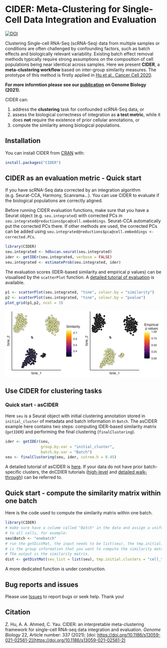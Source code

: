 
<!-- README.md is generated from README.Rmd. Please edit that file -->

# CIDER: Meta-Clustering for Single-Cell Data Integration and Evaluation

<!-- badges: start -->
<!-- badges: end -->

[![DOI](https://zenodo.org/badge/296897483.svg)](https://zenodo.org/badge/latestdoi/296897483)

Clustering Single-cell RNA-Seq (scRNA-Seq) data from multiple samples or
conditions are often challenged by confounding factors, such as batch
effects and biologically relevant variability. Existing batch effect
removal methods typically require strong assumptions on the composition
of cell populations being near identical across samples. Here we present
**CIDER**, a **meta-clustering workflow** based on inter-group
similarity measures. The prototype of this method is firstly applied in
[Hu et al., Cancer Cell
2020](https://www.sciencedirect.com/science/article/pii/S1535610820300428).

**For more informtion please see our
[publication](https://genomebiology.biomedcentral.com/articles/10.1186/s13059-021-02561-2) on Genome Biology (2021).** 


CIDER can:

1.  address the **clustering** task for confounded scRNA-Seq data, or
2.  assess the biological correctness of integration as **a test
    metric**, while it does **not** require the existence of prior
    cellular annotations, or
3.  compute the similarity among biological populations.

## Installation

You can install CIDER from
[CRAN](https://CRAN.R-project.org/package=CIDER) with:

``` r
install.packages("CIDER")
```

## CIDER as an evaluation metric - Quick start

If you have scRNA-Seq data corrected by an integration algorithm
(e.g. Seurat-CCA, Harmony, Scanrama…). You can use CIDER to evaluate if
the biological populations are correctly aligned.

Before running CIDER evaluation functions, make sure that you have a
Seurat object (e.g. `seu.integrated`) with corrected PCs in
`seu.integrated@reductions$pca@cell.embeddings`. Seurat-CCA
automatically put the corrected PCs there. If other methods are used,
the corrected PCs can be added using
`seu.integrated@reductions$pca@cell.embeddings <- corrected.PCs`.

``` r
library(CIDER)
seu.integrated <- hdbscan.seurat(seu.integrated)
ider <- getIDEr(seu.integrated, verbose = FALSE)
seu.integrated <- estimateProb(seu.integrated, ider)
```

The evaluation scores (IDER-based similarity and empirical p values) can
be visualised by the `scatterPlot` function. A [detailed tutorial of
evaluation](https://zhiyhu.github.io/CIDER/articles/evaluation.html) is
available.

``` r
p1 <- scatterPlot(seu.integrated, "tsne", colour.by = "similarity")
p2 <- scatterPlot(seu.integrated, "tsne", colour.by = "pvalue") 
plot_grid(p1,p2, ncol = 3)
```

![](man/figures/evaluation_scatterplot.png)

## Use CIDER for clustering tasks

<!--- ![](man/figures/clustering_diagram.png)--->

### Quick start - asCIDER

Here `seu` is a Seurat object with initial clustering annotation stored
in `initial_cluster` of metadata and batch information in `Batch`. The
asCIDER example here contains two steps: computing IDER-based similarity
matrix (`getIDER`) and performing the final clustering
(`finalClustering`).

``` r
ider <- getIDEr(seu, 
                group.by.var = "initial_cluster",
                batch.by.var = "Batch")
seu <- finalClustering(seu, ider, cutree.h = 0.45)
```

A detailed tutorial of asCIDER is
[here](https://zhiyhu.github.io/CIDER/articles/asCIDER.html). If your
data do not have prior batch-specific clusters, the dnCDIER tutorials
([high-level](https://zhiyhu.github.io/CIDER/articles/dnCIDER_highlevel.html)
and [detailed
walk-through](https://zhiyhu.github.io/CIDER/articles/dnCIDER.html)) can
be referred to.

## Quick start - compute the similarity matrix within one batch

Here is the code used to compute the similarity matrix within one batch.

``` r
library(CIDER)
# make sure have a colume called "Batch" in the data and assign a uniform value
# to all cells, for example:
seu$Batch <- "onebatch" 
# run the getDistMat, the input needs to be list(seu), the tmp.initial.clusters 
# is the group information that you want to compute the similarity matrix with.
# The output is the similarity matrix.
dist <- getDistMat(seu_list = list(seu), tmp.initial.clusters = "cell_type")
```

A more dedicated function is under construction.

<!--- You'll still need to render `README.Rmd` regularly, to keep `README.md` up-to-date. `devtools::build_readme()` is handy for this. You could also use GitHub Actions to re-render `README.Rmd` every time you push. An example workflow can be found here: <https://github.com/r-lib/actions/tree/master/examples>.--->

## Bug reports and issues

Please use [Issues](https://github.com/zhiyhu/CIDER/issues) to report
bugs or seek help. Thank you!

## Citation

Z. Hu, A. A. Ahmed, C. Yau. CIDER: an interpretable meta-clustering framework for single-cell RNA-seq data integration and evaluation. *Genome Biology*
22, Article number: 337 (2021); [doi:
https://doi.org/10.1186/s13059-021-02561-2](https://doi.org/10.1186/s13059-021-02561-2)

